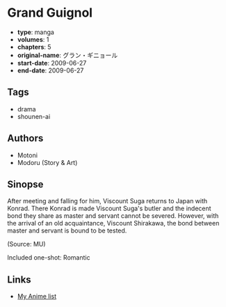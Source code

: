 # Grand Guignol

-   **type**: manga
-   **volumes**: 1
-   **chapters**: 5
-   **original-name**: グラン・ギニョール
-   **start-date**: 2009-06-27
-   **end-date**: 2009-06-27

## Tags

-   drama
-   shounen-ai

## Authors

-   Motoni
-   Modoru (Story & Art)

## Sinopse

After meeting and falling for him, Viscount Suga returns to Japan with Konrad. There Konrad is made Viscount Suga's butler and the indecent bond they share as master and servant cannot be severed. However, with the arrival of an old acquaintance, Viscount Shirakawa, the bond between master and servant is bound to be tested.

(Source: MU)

Included one-shot:
Romantic

## Links

-   [My Anime list](https://myanimelist.net/manga/17236/Grand_Guignol)
